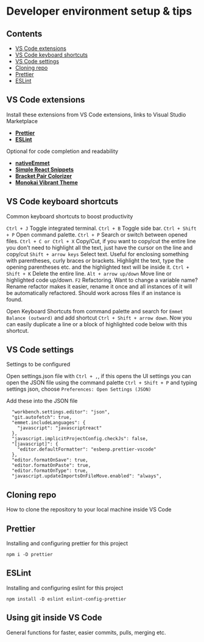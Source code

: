 # Developer environment setup & tips

## Contents
- [VS Code extensions](#vs-code-extensions)
- [VS Code keyboard shortcuts](#vs-code-keyboard-shortcuts)
- [VS Code settings](#vs-code-settings)
- [Cloning repo](#cloning-repo)
- [Prettier](#prettier)
- [ESLint](#eslint)


## VS Code extensions
Install these extensions from VS Code extensions, links to Visual Studio Marketplace

- [**Prettier**](https://marketplace.visualstudio.com/items?itemName=esbenp.prettier-vscode)
- [**ESLint**](https://marketplace.visualstudio.com/items?itemName=dbaeumer.vscode-eslint)

Optional for code completion and readability

- [**nativeEmmet**](https://marketplace.visualstudio.com/items?itemName=SaugatMaharjan.nativeemmet)
- [**Simple React Snippets**](https://marketplace.visualstudio.com/items?itemName=burkeholland.simple-react-snippets)
- [**Bracket Pair Colorizer**](https://marketplace.visualstudio.com/items?itemName=CoenraadS.bracket-pair-colorizer)
- [**Monokai Vibrant Theme**](https://marketplace.visualstudio.com/items?itemName=s3gf4ult.monokai-vibrant)

## VS Code keyboard shortcuts
Common keyboard shortcuts to boost productivity

`Ctrl + J` Toggle integrated terminal.
`Ctrl + B` Toggle side bar.
`Ctrl + Shift + P` Open command palette.
`Ctrl + P` Search or switch between opened files.
`Ctrl + C or Ctrl + X` Copy/Cut, if you want to copy/cut the entire line you don't need to highlight all the text, just have the cursor on the line and copy/cut
`Shift + arrow keys` Select text. Useful for enclosing something with parentheses, curly braces or brackets. Highlight the text, type the opening parentheses etc. and the highlighted text will be inside it.
`Ctrl + Shift + K` Delete the entire line.
`Alt + arrow up/down` Move line or highlighted code up/down.
`F2` Refactoring. Want to change a variable name? Rename refactor makes it easier, rename it once and all instances of it will be automatically refactored. Should work across files if an instance is found.

Open Keyboard Shortcuts from command palette and search for
`Emmet Balance (outward)` and add shortcut `Ctrl + Shift + arrow down`. Now you can easily duplicate a line or a block of highlighted code below with this shortcut.

## VS Code settings
Settings to be configured

Open settings.json file with `Ctrl + ,`, if this opens the UI settings you can open the JSON file using the command palette `Ctrl + Shift + P` and typing settings json, choose `Preferences: Open Settings (JSON)`

Add these into the JSON file

```
  "workbench.settings.editor": "json",
  "git.autofetch": true,
  "emmet.includeLanguages": {
    "javascript": "javascriptreact"
  },
  "javascript.implicitProjectConfig.checkJs": false,
  "[javascript]": {
    "editor.defaultFormatter": "esbenp.prettier-vscode"
  },
  "editor.formatOnSave": true,
  "editor.formatOnPaste": true,
  "editor.formatOnType": true,
  "javascript.updateImportsOnFileMove.enabled": "always",
```

## Cloning repo
How to clone the repository to your local machine inside VS Code

## Prettier
Installing and configuring prettier for this project

```npm i -D prettier```

## ESLint
Installing and configuring eslint for this project

```npm install -D eslint eslint-config-prettier```

## Using git inside VS Code
General functions for faster, easier commits, pulls, merging etc.
